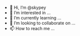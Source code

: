- 👋 Hi, I’m @skypey
- 👀 I’m interested in ...
- 🌱 I’m currently learning ...
- 💞️ I’m looking to collaborate on ...
- 📫 How to reach me ...

<!---
skypey/skypey is a ✨ special ✨ repository because its `README.md` (this file) appears on your GitHub profile.
You can click the Preview link to take a look at your changes.
--->

